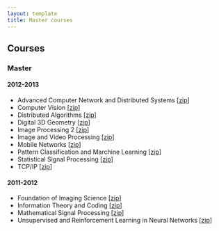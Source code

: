 ```yaml
---
layout: template
title: Master courses
---
```


## Courses

### Master

#### 2012-2013

- Advanced Computer Network and Distributed Systems [[zip](acn.zip)]
- Computer Vision [[zip](cv.zip)]
- Distributed Algorithms [[zip](da.zip)]
- Digital 3D Geometry [[zip](dgp.zip)]
- Image Processing 2 [[zip](ip2.zip)]
- Image and Video Processing [[zip](ivp.zip)]
- Mobile Networks [[zip](mobnet.zip)]
- Pattern Classification and Marchine Learning [[zip](pcml.zip)]
- Statistical Signal Processing [[zip](ssp.zip)]
- TCP/IP [[zip](tcpip.zip)]

#### 2011-2012
- Foundation of Imaging Science [[zip](fis.zip)]
- Information Theory and Coding [[zip](itc.zip)]
- Mathematical Signal Processing [[zip](msp.zip)]
- Unsupervised and Reinforcement Learning in Neural Networks [[zip](url.zip)]
